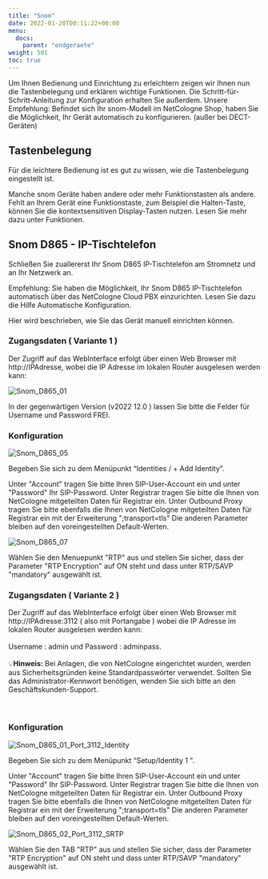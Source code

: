 ```yaml
---
title: "Snom"
date: 2022-01-20T00:11:22+00:00
menu:
  docs:
    parent: "endgeraete"
weight: 501
toc: true
---
```


Um Ihnen Bedienung und Einrichtung zu erleichtern zeigen wir Ihnen nun die Tastenbelegung und erklären wichtige Funktionen. Die Schritt-für-Schritt-Anleitung zur Konfiguration erhalten Sie außerdem. Unsere Empfehlung: Befindet sich Ihr snom-Modell im NetCologne Shop, haben Sie die Möglichkeit, Ihr Gerät automatisch zu konfigurieren. (außer bei DECT-Geräten)


## Tastenbelegung

Für die leichtere Bedienung ist es gut zu wissen, wie die Tastenbelegung eingestellt ist.

Manche snom Geräte haben andere oder mehr Funktionstasten als andere. Fehlt an Ihrem Gerät eine Funktionstaste, zum Beispiel die Halten-Taste, können Sie die kontextsensitiven Display-Tasten nutzen. Lesen Sie mehr dazu unter Funktionen.

## Snom D865 - IP-Tischtelefon 

Schließen Sie zuallererst Ihr Snom D865 IP-Tischtelefon am Stromnetz und an Ihr Netzwerk an.

Empfehlung: Sie haben die Möglichkeit, Ihr Snom D865 IP-Tischtelefon automatisch über das NetCologne 
Cloud PBX einzurichten. Lesen Sie dazu die Hilfe Automatische Konfiguration.

Hier wird beschrieben, wie Sie das Gerät manuell einrichten können.

### Zugangsdaten ( Variante 1 )

Der Zugriff auf das WebInterface erfolgt über einen Web Browser mit http://IPAdresse, 
wobei die IP Adresse im lokalen Router ausgelesen werden kann:


![Snom_D865_01](https://github.com/NetCologne/cloudpbx-docs/assets/99875491/f94d6776-dd08-4d0e-b53e-c15842eaa1c0)

In der gegenwärtigen Version (v2022 12.0 ) lassen Sie bitte die Felder für Username und Password FREI.

### Konfiguration


![Snom_D865_05](https://github.com/NetCologne/cloudpbx-docs/assets/99875491/4553f0bf-8a1b-417f-b470-8116dfb684c9)


Begeben Sie sich zu dem Menüpunkt “Identities / + Add Identity”. 

Unter "Account" tragen Sie bitte Ihren SIP-User-Account ein und unter "Password" Ihr SIP-Password.
Unter Registrar tragen Sie bitte die Ihnen von NetCologne mitgeteilten Daten für Registrar ein.
Unter Outbound Proxy tragen Sie bitte ebenfalls die Ihnen von NetCologne mitgeteilten Daten für Registrar ein
mit der Erweiterung ";transport=tls"
Die anderen Parameter bleiben auf den voreingestellten Default-Werten.



![Snom_D865_07](https://github.com/NetCologne/cloudpbx-docs/assets/99875491/dc0e0390-3a10-482d-9302-2ae450673a51)



Wählen Sie den Menuepunkt "RTP" aus und stellen Sie sicher, dass der 
Parameter "RTP Encryption" auf ON steht und dass unter RTP/SAVP "mandatory" ausgewählt ist.

### Zugangsdaten ( Variante 2 )

Der Zugriff auf das WebInterface erfolgt über einen Web Browser mit http://IPAdresse:3112 ( also mit Portangabe ) 
wobei die IP Adresse im lokalen Router ausgelesen werden kann:<br>
<br>
Username : admin und Password : adminpass. <br>
<br>
💡**Hinweis:** Bei Anlagen, die von NetCologne eingerichtet wurden, werden aus Sicherheitsgründen keine Standardpasswörter verwendet. Sollten Sie das Administrator-Kennwort benötigen, wenden Sie sich bitte an den Geschäftskunden-Support.<br>
<br>
<br>
### Konfiguration

![Snom_D865_01_Port_3112_Identity](https://github.com/NetCologne/cloudpbx-docs/assets/99875491/cb13acdd-8903-4d79-b2eb-23f61762b4c3)


Begeben Sie sich zu dem Menüpunkt “Setup/Identity 1 ". 

Unter "Account" tragen Sie bitte Ihren SIP-User-Account ein und unter "Password" Ihr SIP-Password.
Unter Registrar tragen Sie bitte die Ihnen von NetCologne mitgeteilten Daten für Registrar ein.
Unter Outbound Proxy tragen Sie bitte ebenfalls die Ihnen von NetCologne mitgeteilten Daten für Registrar ein
mit der Erweiterung ";transport=tls"
Die anderen Parameter bleiben auf den voreingestellten Default-Werten.

![Snom_D865_02_Port_3112_SRTP](https://github.com/NetCologne/cloudpbx-docs/assets/99875491/46e456f7-e400-4df4-93e6-ecfe3a6d2796)

Wählen Sie den TAB "RTP" aus und stellen Sie sicher, dass der 
Parameter "RTP Encryption" auf ON steht und dass unter RTP/SAVP "mandatory" ausgewählt ist.

